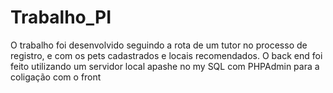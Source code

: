 # Trabalho_PI
O trabalho foi desenvolvido seguindo a rota de um tutor no processo de registro, e com os pets cadastrados e locais recomendados.
O back end foi feito utilizando um servidor local apashe no my SQL com PHPAdmin para a coligação com o front 

